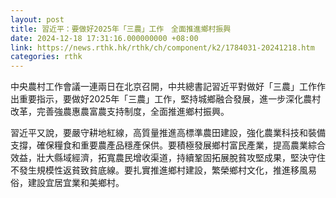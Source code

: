 ```yaml
---
layout: post
title: 習近平：要做好2025年「三農」工作　全面推進鄉村振興
date: 2024-12-18 17:31:16.000000000 +08:00
link: https://news.rthk.hk/rthk/ch/component/k2/1784031-20241218.htm
categories: rthk
---
```


中央農村工作會議一連兩日在北京召開，中共總書記習近平對做好「三農」工作作出重要指示，要做好2025年「三農」工作，堅持城鄉融合發展，進一步深化農村改革，完善強農惠農富農支持制度，全面推進鄉村振興。

習近平又說，要嚴守耕地紅線，高質量推進高標準農田建設，強化農業科技和裝備支撐，確保糧食和重要農產品穩產保供。要積極發展鄉村富民產業，提高農業綜合效益，壯大縣域經濟，拓寬農民增收渠道，持續鞏固拓展脫貧攻堅成果，堅決守住不發生規模性返貧致貧底線。要扎實推進鄉村建設，繁榮鄉村文化，推進移風易俗，建設宜居宜業和美鄉村。

